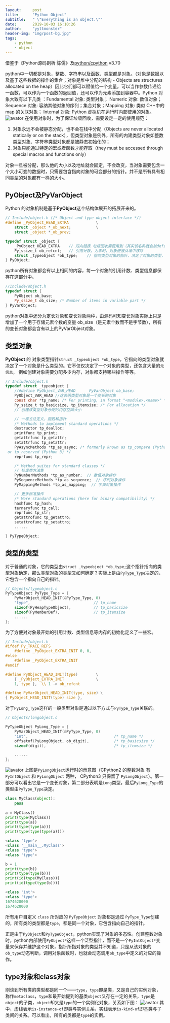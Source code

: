 ```yaml
---
layout:     post
title:      "Python Object"
subtitle:   " \"Everything is an object.\""
date:       2019-10-03 16:10:26
author:     "yyttmonster"
header-img: "img/post-bg.jpg"
tags:
    - python
    - object
---
```

借鉴于《Python源码剖析 陈儒》及[python/cpython](https://github.com/python/cpython/tree/v3.7.0/Objects) v3.70

python中一切都是对象，整数、字符串以及函数、类型都是对象。（对象是数据以及基于这些数据的操作的集合；对象是堆中分配的结构 - Objects are structures allocated on the heap）因此它们都可以赋值给一个变量，可以当作参数传递给一函数，可以作为一个函数的返回值，还可以作为元素添加到容器中。Python 对象大致有以下几类 ：Fundamental 对象: 类型对象； Numeric 对象: 数值对象；Sequence 对象: 容纳其他对象的序列；集合对象；Mapping 对象: 类似 C++中的 map 的关联对象； Internal 对象: Python 虚拟机在运行时内部使用的对象。
![avator](/img/python_object_1.jpg)
在使用对象时，为了保证垃圾回收，需要设定一定的使用规范：

1. 对象永远不会被静态分配，也不会在栈中分配（Objects are never allocated statically or on the stack），但类型对象是例外，所有的内建类型对象如整数类型对象、字符串类型对象都是被静态初始化的；
2. 对象只能通过特定的宏或者函数才能存取（they must be accessed through special macros and functions only）

对象一旦被分配，那么他的大小以及地址就会固定，不会改变，当对象需要包含一个大小可变的数据时，只需要包含指向对象的可变部分的指针。并不是所有具有相同类型的对象都有一样的大小。
## PyObject及PyVarObject

Python 的对象机制是基于**PyObject**这个结构体展开的拓展开来的。
```c
// Include/object.h (/* Object and type object interface */)
#define _PyObject_HEAD_EXTRA            \
    struct _object *_ob_next;           \
    struct _object *_ob_prev;

typedef struct _object {
    _PyObject_HEAD_EXTRA    // 双向链表 垃圾回收需要用到（其实该名称就会被define中的两个指针替代）
    Py_ssize_t ob_refcnt;   // 引用计数，为零时，对象便被从堆中移除
    struct _typeobject *ob_type;    // 指向类型对象的指针，决定了对象的类型，对象创建时，它便被固定了
} PyObject;
```
python所有对象都会有以上相同的内容，每一个对象的引用计数、类型信息都保存在这部分中。
```c++
//Include/object.h 
typedef struct {
    PyObject ob_base; 
    Py_ssize_t ob_size; /* Number of items in variable part */
} PyVarObject;
```
python对象中还分为定长对象和变长对象两种，由源码可知变长对象实际上只是增加了一个用于存储元素个数的变量 ob_size（是元素个数而不是字节数），所有的变长对象都会含有以上的PyVarObject对象。

## 类型对象

**PyObject** 的 对象类型指针`struct _typeobject *ob_type`，它指向的类型对象就决定了一个对象是什么类型的。它不仅仅决定了一个对象的类型，还包含大量的`元信息`， 例如创建对象需要分配多少内存，对象都支持哪些操作等等。
```c
// Include/object.h
typedef struct _typeobject {
    //#define PyObject_VAR_HEAD      PyVarObject ob_base;
    PyObject_VAR_HEAD //这表明类型对象是一个变长的对象
    const char *tp_name; /* For printing, in format "<module>.<name>" */ // 类型名，主要用于 Python 内部调试用
    Py_ssize_t tp_basicsize, tp_itemsize; /* For allocation */
    // 创建该类型对象分配的内存空间大小

    // 一堆方法定义，函数和指针
    /* Methods to implement standard operations */
    destructor tp_dealloc;
    printfunc tp_print;
    getattrfunc tp_getattr;
    setattrfunc tp_setattr;
    PyAsyncMethods *tp_as_async; /* formerly known as tp_compare (Python 2)
 or tp_reserved (Python 3) */
    reprfunc tp_repr;

    /* Method suites for standard classes */
    // 标准类方法集
    PyNumberMethods *tp_as_number;  // 数值对象操作
    PySequenceMethods *tp_as_sequence;  // 序列对象操作
    PyMappingMethods *tp_as_mapping;  // 字典对象操作

    // 更多标准操作
    /* More standard operations (here for binary compatibility) */
    hashfunc tp_hash;
    ternaryfunc tp_call;
    reprfunc tp_str;
    getattrofunc tp_getattro;
    setattrofunc tp_setattro;
    ......

} PyTypeObject;
```
## 类型的类型

对于普通的对象，它的类型由`struct _typeobject *ob_type;`这个指针指向的类型对象确定，那么类型对象的类型又如何确定？实际上是由`PyType_Type`决定的，它包含一个指向自己的指针。
```c
// Objects/typeobject.c
PyTypeObject PyType_Type = {
    PyVarObject_HEAD_INIT(&PyType_Type, 0)
    "type",                            // tp_name
    sizeof(PyHeapTypeObject),          // tp_basicsize
    sizeof(PyMemberDef),               // tp_itemsize
    ......
};
```
为了方便对对象最开始的引用计数、类型信息等内存的初始化定义了一些宏。
```c
// Include/object.h
#ifdef Py_TRACE_REFS
    #define _PyObject_EXTRA_INIT 0, 0,
#else
    #define _PyObject_EXTRA_INIT
#endif

#define PyObject_HEAD_INIT(type)        \
    { _PyObject_EXTRA_INIT              \
    1, type },  \\ 1 -> ob_refcnt

#define PyVarObject_HEAD_INIT(type, size) \
{ PyObject_HEAD_INIT(type) size },
```

对于`PyLong_Type`这样的一般类型对象是通过以下方式与`PyType_Type`关联的。
```c
// Objects/longobject.c

PyTypeObject PyLong_Type = {
    PyVarObject_HEAD_INIT(&PyType_Type, 0)
    "int",                                      /* tp_name */
    offsetof(PyLongObject, ob_digit),           /* tp_basicsize */
    sizeof(digit),                              /* tp_itemsize */

    ......
};
```
![avator](/img/python_object_2.jpg)
上图是`PyLongObject`运行时的示意图（CPython2 的整数对象 有 `PyIntObject` 和 `PyLongObject` 两种， CPython3 只保留了 `PyLongObject`）。第一部分可以看出它是一个变长对象，第二部分表明是`Long`类型，最后`PyLong_Type`的类型由`PyType_Type`决定。

```python
class MyClass(object):  
    pass  
  
a = MyClass()  
print(type(MyClass))  
print(type(a))  
print(type(type(a)))
print(type(type(type(a))))

<class 'type'>
<class '__main__.MyClass'>
<class 'type'>
<class 'type'>

b = 1
print(type(b))
print(type(type(b)))
print(id(type(MyClass)))
print(id(type(type(b))))

<class 'int'>
<class 'type'>
1674628000
1674628000
```
所有用户自定义 `class` 所对应的 `PyTypeObject` 对象都是通过 `PyType_Type`创建的，所有类的类型都是`type`，都是同一个对象，它包含指向自己的指针。

正是由于`PyObject`和`PyTypeObject`，python实现了对象的多态性。创建整数对象时，python内部使用`PyObject*`这样一个泛型指针，而不是一个`PyIntObject*`变量来保存并维护这个对象，指针所指对象的类型并不知道，只是从该对象的`ob_type`动态判断，调用对象函数时，也就会动态调用`ob_type`中定义的对应的操作。

## type对象和class对象

刚谈到所有类的类型都是同一个——`type`，`type`即是类，又是自己的实例对象，称作`metaclass`，`type`和最开始提到的基类`object`又存在一定的关系，`type`是`object`的子类，`object`却又是`type`的一个实例化对象，关系如下图：
![avator](/img/python_object_3.jpg)
其中，虚线表示`is-instance-of`即类与实例关系，实线表示`is-kind-of`即基类与子类间的关系。可以看出，所有的类都是`type`的实例。